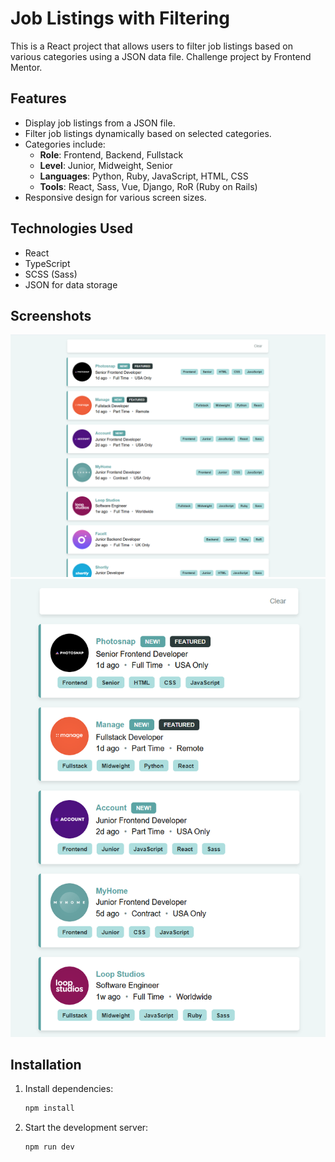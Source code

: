 # Job Listings with Filtering

This is a React project that allows users to filter job listings based on various categories using a JSON data file.
Challenge project by Frontend Mentor.

## Features

- Display job listings from a JSON file.
- Filter job listings dynamically based on selected categories.
- Categories include:
  - **Role**: Frontend, Backend, Fullstack
  - **Level**: Junior, Midweight, Senior
  - **Languages**: Python, Ruby, JavaScript, HTML, CSS
  - **Tools**: React, Sass, Vue, Django, RoR (Ruby on Rails)
- Responsive design for various screen sizes.

## Technologies Used

- React
- TypeScript
- SCSS (Sass)
- JSON for data storage

## Screenshots

![job_listings](image.png)
![ajob_listings_small_screen](image-1.png)

## Installation

1. Install dependencies:

   ```sh
   npm install
   ```

2. Start the development server:
   ```sh
   npm run dev
   ```
